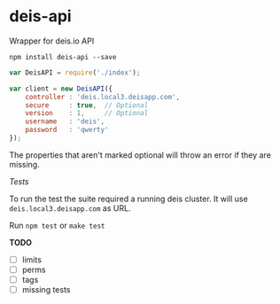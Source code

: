 deis-api
========

Wrapper for deis.io API

`npm install deis-api --save`

```js
var DeisAPI = require('./index');

var client = new DeisAPI({
    controller : 'deis.local3.deisapp.com',
    secure     : true,  // Optional
    version    : 1,     // Optional
    username   : 'deis',
    password   : 'qwerty'
});
```

The properties that aren't marked optional will throw an error if they are missing.

*Tests*

To run the test the suite required a running deis cluster. It will use `deis.local3.deisapp.com` as URL.

Run `npm test` or `make test`


**TODO**
- [ ] limits
- [ ] perms
- [ ] tags
- [ ] missing tests